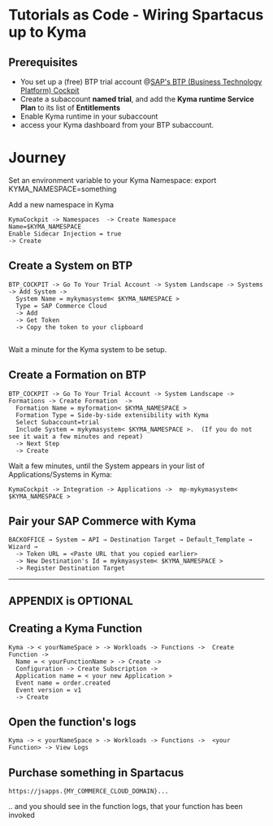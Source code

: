# Tutorials as Code - Wiring Spartacus up to Kyma

## Prerequisites

* You set up a (free) BTP trial account @[SAP&#39;s BTP (Business Technology Platform) Cockpit](https://account.hanatrial.ondemand.com) 
* Create a subaccount **named trial**, and add the **Kyma runtime  Service Plan** to its list of **Entitlements**
* Enable Kyma runtime in your subaccount
* access your Kyma dashboard from your BTP subaccount.

# Journey

Set an environment variable to your Kyma Namespace:
export KYMA_NAMESPACE=something

Add a new namespace in Kyma

```clickpath:AddKymaNamespace
KymaCockpit -> Namespaces  -> Create Namespace 
Name=$KYMA_NAMESPACE 
Enable Sidecar Injection = true
-> Create
```

## Create a System on BTP

```clickpath:CreateBTPSystem
BTP_COCKPIT -> Go To Your Trial Account -> System Landscape -> Systems -> Add System -> 
  System Name = mykymasystem< $KYMA_NAMESPACE >
  Type = SAP Commerce Cloud
  -> Add
  -> Get Token
  -> Copy the token to your clipboard
  
```

Wait a minute for the Kyma system to be setup.  


## Create a Formation on BTP

```clickpath:CreateBTPFormation
BTP_COCKPIT -> Go To Your Trial Account -> System Landscape -> Formations -> Create Formation  -> 
  Formation Name = myformation< $KYMA_NAMESPACE >
  Formation Type = Side-by-side extensibility with Kyma
  Select Subaccount=trial
  Include System = mykymasystem< $KYMA_NAMESPACE >.  (If you do not see it wait a few minutes and repeat)
  -> Next Step 
  -> Create
```

Wait a few minutes, until the System appears in your list of Applications/Systems in Kyma:

```clickpath:ConfirmSystemAppearsInKyma
KymaCockpit -> Integration -> Applications ->  mp-mykymasystem< $KYMA_NAMESPACE >
```

## Pair your SAP Commerce with Kyma

```clickpath:PairBackoffice
BACKOFFICE → System → API → Destination Target → Default_Template → Wizard →
  -> Token URL = <Paste URL that you copied earlier>
  -> New Destination's Id = mykmyasystem< $KYMA_NAMESPACE >
  -> Register Destination Target
```
________________
## APPENDIX is  OPTIONAL
## Creating a Kyma Function

```clickpath:createKymaFunction
Kyma -> < yourNameSpace > -> Workloads -> Functions ->  Create Function -> 
  Name = < yourFunctionName > -> Create -> 
  Configuration -> Create Subscription -> 
  Application name = < your new Application > 
  Event name = order.created 
  Event version = v1 
  -> Create 
```

## Open the function's logs

```clickpath:OpenFunctionLogs
Kyma -> < yourNameSpace > -> Workloads -> Functions ->  <your Function> -> View Logs
```


## Purchase something in Spartacus

```clickpath:MakeFirstPurchaseWithVisa4444333322221111
https://jsapps.{MY_COMMERCE_CLOUD_DOMAIN}...
```


.. and you should see in the function logs, that your function has been invoked

